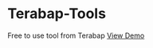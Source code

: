 # Terabap-Tools
 Free to use tool from Terabap
<a href="https://abhisekhub.github.io/Terabap-Tools/" target="_new"> View Demo </a>
